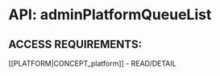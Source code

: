 # API: adminPlatformQueueList


## ACCESS REQUIREMENTS: ##
[[PLATFORM|CONCEPT_platform]] - READ/DETAIL

